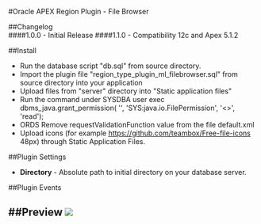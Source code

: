 #Oracle APEX Region Plugin - File Browser


##Changelog<br />
####1.0.0 - Initial Release
####1.1.0 - Compatibility 12c and Apex 5.1.2

##Install
- Run the database script "db.sql" from source directory.
- Import the plugin file "region_type_plugin_ml_filebrowser.sql" from source directory into your application
- Upload files from "server" directory into "Static application files"
- Run the command under SYSDBA user
  exec dbms_java.grant_permission( '<OWNER>', 'SYS:java.io.FilePermission', '<<ALL FILES>>', 'read');
- ORDS
  Remove requestValidationFunction value from the file default.xml
  <entry key="security.requestValidationFunction"></entry>
- Upload icons (for example https://github.com/teambox/Free-file-icons  48px) through Static Application Files.


##Plugin Settings
- **Directory** - Absolute path to initial directory on your database server.

##Plugin Events


##Preview
![](https://raw.githubusercontent.com/VladMl/ml_FileBrowser/master/preview.png)
---
